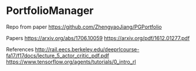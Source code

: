 # PortfolioManager

Repo from paper
https://github.com/ZhengyaoJiang/PGPortfolio

Papers
https://arxiv.org/abs/1706.10059
https://arxiv.org/pdf/1612.01277.pdf

References
http://rail.eecs.berkeley.edu/deeprlcourse-fa17/f17docs/lecture_5_actor_critic_pdf.pdf
https://www.tensorflow.org/agents/tutorials/0_intro_rl
